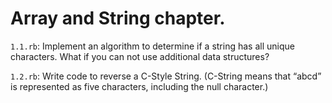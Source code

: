 # Array and String chapter.

`1.1.rb`: Implement an algorithm to determine if a string has all unique characters. What if
you can not use additional data structures?

`1.2.rb`: Write code to reverse a C-Style String. (C-String means that “abcd” is represented as
five characters, including the null character.)

